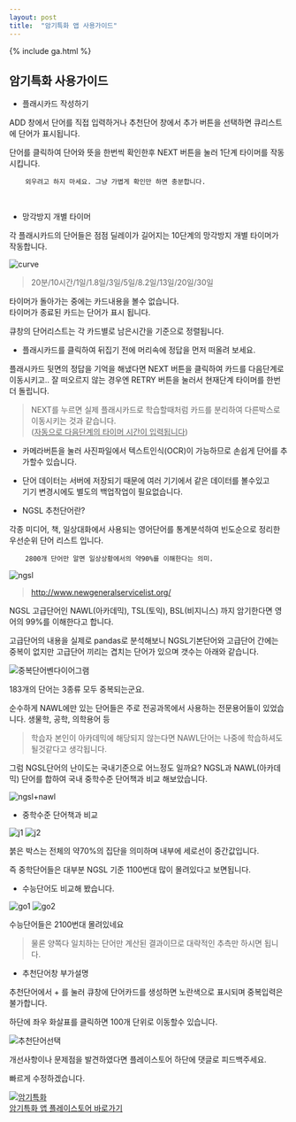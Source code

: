 ```yaml
---
layout: post
title:  "암기특화 앱 사용가이드"
---
```

{% include ga.html %}

## 암기특화 사용가이드

+ 플래시카드 작성하기

ADD 창에서 단어를 직접 입력하거나 추천단어 창에서 추가 버튼을 선택하면 큐리스트에 단어가 표시됩니다. <br>

단어를 클릭하여 단어와 뜻을 한번씩 확인한후 NEXT 버튼을 눌러 1단계 타이머를 작동시킵니다.<br>

        외우려고 하지 마세요. 그냥 가볍게 확인만 하면 충분합니다.

<br>



+ 망각방지 개별 타이머

각 플래시카드의 단어들은 점점 딜레이가 길어지는 10단계의 망각방지 개별 타이머가 작동합니다.

![curve](/../images/curve.png)

>20분/10시간/1일/1.8일/3일/5일/8.2일/13일/20일/30일

타이머가 돌아가는 중에는 카드내용을 볼수 없습니다.<br>
타이머가 종료된 카드는 단어가 표시 됩니다.

큐창의 단어리스트는 각 카드별로 남은시간을 기준으로 정렬됩니다.
        
+ 플래시카드를 클릭하여 뒤집기 전에 머리속에 정답을 먼저 떠올려 보세요.
        
플래시카드 뒷면의 정답을 기억을 해냈다면 NEXT 버튼을 클릭하여 카드를 다음단계로 이동시키고..
  잘 떠오르지 않는 경우엔 RETRY 버튼을 눌러서 현재단계 타이머를 한번더 돌립니다.
  >NEXT를 누르면 실제 플래시카드로 학습할때처럼 카드를 분리하여 다른박스로 이동시키는 것과 같습니다.<br>(<u>자동으로 다음단계의 타이머 시간이 입력됩니다</u>)<br>

+ 카메라버튼을 눌러 사진파일에서 텍스트인식(OCR)이 가능하므로 손쉽게 단어를 추가할수 있습니다.
        
+ 단어 데이터는 서버에 저장되기 때문에 여러 기기에서 같은 데이터를 볼수있고 <br>
기기 변경시에도 별도의 백업작업이 필요없습니다.

+ NGSL 추천단어란?

각종 미디어, 책, 일상대화에서 사용되는 영어단어를 통계분석하여 빈도순으로 정리한 우선순위 단어 리스트 입니다.<br>

        2800개 단어만 알면 일상상황에서의 약90%를 이해한다는 의미.

![ngsl](/../images/coverage-figures.png)
>http://www.newgeneralservicelist.org/


NGSL 고급단어인 NAWL(아카데믹), TSL(토익), BSL(비지니스) 까지 암기한다면 영어의 99%를 이해한다고 합니다.

고급단어의 내용을 실제로 pandas로 분석해보니 NGSL기본단어와 고급단어 간에는 중복이 없지만
고급단어 끼리는 겹치는 단어가 있으며 갯수는 아래와 같습니다.

![중복단어벤다이어그램](/../images/venn3.png)

183개의 단어는 3종류 모두 중복되는군요.<br>

순수하게 NAWL에만 있는 단어들은 주로 전공과목에서 사용하는 전문용어들이 있었습니다.
생물학, 공학, 의학용어 등

>학습자 본인이 아카데믹에 해당되지 않는다면 NAWL단어는 나중에 학습하셔도 될것같다고 생각됩니다.

그럼 NGSL단어의 난이도는 국내기준으로 어느정도 일까요?
NGSL과 NAWL(아카데믹) 단어를 합하여 국내 중학수준 단어책과 비교 해보았습니다.

![ngsl+nawl](/../images/ngsl+nawl.png)

+ 중학수준 단어책과 비교

![j1](/../images/j1.png)
![j2](/../images/j2.png)

붉은 박스는 전체의 약70%의 집단을 의미하며 내부에 세로선이 중간값입니다.

즉 중학단어들은 대부분 NGSL 기준 1100번대 많이 몰려있다고 보면됩니다.

+ 수능단어도 비교해 봤습니다.

![go1](/../images/go1.png)
![go2](/../images/go2.png)

수능단어들은 2100번대 몰려있네요

>물론 양쪽다 일치하는 단어만 계산된 결과이므로 대략적인 추측만 하시면 됩니다.


+ 추천단어창 부가설명

추천단어에서 + 를 눌러 큐창에 단어카드를 생성하면 노란색으로 표시되며 중복입력은 불가합니다.

하단에 좌우 화살표를 클릭하면 100개 단위로 이동할수 있습니다.

![추천단어선택](/../images/recom_selected.png)


개선사항이나 문제점을 발견하였다면 플레이스토어 하단에 댓글로 피드백주세요.

빠르게 수정하겠습니다.


[![암기특화](/../images/logo_small.png)<br>암기특화 앱 플레이스토어 바로가기](https://play.google.com/store/apps/details?id=com.studynewbook.mywordlist)

